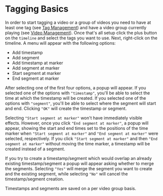 # Tagging Basics

In order to start tagging a video or a group of videos you need to have at least one tag (see [Tag Management](./tag-management.md)) and have a video group currently playing (see [Video Management](../projects/video-management)). Once that's all setup click the plus button on the `timeline` and select the tags you want to use. Next, right-click on the timeline. A menu will appear with the following options:
- Add timestamp
- Add segment
- Add timestamp at marker
- Add segment at marker
- Start segment at marker
- End segment at marker

After selecting one of the first four options, a popup will appear. If you selected one of the options with `"timestamp"`, you'll be able to select the time at which the timestamp will be created. If you selected one of the options with `"segment"`, you'll be able to select where the segment will start and end. Clicking `"OK"` will create the timestamp or segment.

Selecting `"Start segment at marker"` won't have immediately visible effects. However, once you click `"End segment at marker"`, a popup will appear, showing the start and end times set to the positions of the time marker when `"Start segment at marker"` and `"End segment at marker"` were selected, respectively. If you click `"Start segment at marker"` and then `"End segment at marker"` without moving the time marker, a timestamp will be created instead of a segment.

If you try to create a timestamp/segment which would overlap an already existing timestamp/segment a popup will appear asking whether to merge the segments. Selecting `"Yes"` will merge the segment you want to create and the existing segment, while selecting `"No"` will cancel the timestamp/segment creation.

<div class="warning">

Timestamps and segments are saved on a per video group basis.

</div>